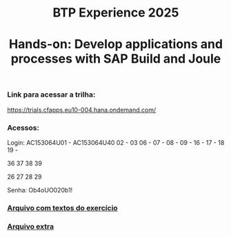 <header>

<!--
  <<< Author notes: Course header >>>
  Include a 1280×640 image, course title in sentence case, and a concise description in emphasis.
  In your repository settings: enable template repository, add your 1280×640 social image, auto delete head branches.
  Add your open source license, GitHub uses MIT license.
-->

# BTP Experience 2025
# Hands-on: Develop applications and processes with SAP Build and Joule

</header>

<!--
  <<< Author notes: Course start >>>
  Include start button, a note about Actions minutes,
  and tell the learner why they should take the course.
-->

### Link para acessar a trilha:

https://trials.cfapps.eu10-004.hana.ondemand.com/

### Acessos:

Login: AC153064U01 - AC153064U40
02 -
03
06 -
07 -
08 -
09 -
16 -
17 -
18
19 -

36
37
38
39

26
27
28
29

Senha: Ob4oUO020b1!

### [Arquivo com textos do exercício](https://github.com/LucasMarques-Intelligenza/BTPEXP2025/blob/main/Textos%20do%20exerc%C3%ADcio.pdf)

### [Arquivo extra](https://github.com/LucasMarques-Intelligenza/BTPEXP2025/blob/main/purchases-logic.js)
